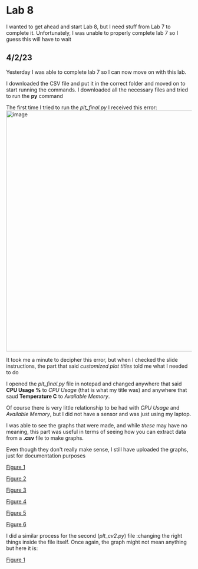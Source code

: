 # Lab 8

I wanted to get ahead and start Lab 8, but I need stuff from Lab 7 to complete it. Unfortunately, I was unable to properly complete lab 7 so I guess this will have to wait 

## 4/2/23
Yesterday I was able to complete lab 7 so I can now move on with this lab.

I downloaded the CSV file and put it in the correct folder and moved on to start running the commands. I downloaded all the necessary files and tried to run the **py** command

The first time I tried to run the *plt_final.py* I received this error:
<img width="653" alt="image" src="https://user-images.githubusercontent.com/98117974/229372593-fdf78456-a1f5-425e-bf8d-600a15ba6887.png">

It took me a minute to decipher this error, but when I checked the slide instructions, the part that said *customized plot titles* told me what I needed to do

I opened the *plt_final.py* file in notepad and changed anywhere that said **CPU Usage %** to *CPU Usage* (that is what my title was)
and anywhere that saud **Temperature C** to *Available Memory*. 

Of course there is very little relationship to be had with *CPU Usage* and *Available Memory*, but I did not have a sensor and was just using my laptop. 

I was able to see the graphs that were made, and while *these* may have no meaning, this part was useful in terms of seeing how you can extract data from a **.csv** file to make graphs.

Even though they don't really make sense, I still have uploaded the graphs, just for documentation purposes

[Figure 1](https://github.com/jagbata/EE322/blob/main/Lab%208/Lab8_Figure_1.jpeg)

[Figure 2](https://github.com/jagbata/EE322/blob/main/Lab%208/Lab8_Figure_2.jpeg)

[Figure 3](https://github.com/jagbata/EE322/blob/main/Lab%208/Lab8_Figure_3.jpeg)

[Figure 4](https://github.com/jagbata/EE322/blob/main/Lab%208/Lab8_Figure_4.jpeg)

[Figure 5](https://github.com/jagbata/EE322/blob/main/Lab%208/Lab8_Figure_5.jpeg)

[Figure 6](https://github.com/jagbata/EE322/blob/main/Lab%208/Lab8_Figure_6.jpeg)

I did a similar process for the second (*plt_cv2.py*) file :changing the right things inside the file itself. 
Once again, the graph might not mean anything but here it is:

[Figure 1](https://github.com/jagbata/EE322/blob/main/Lab%208/Lab8_Figure_1_pt2.jpeg)







